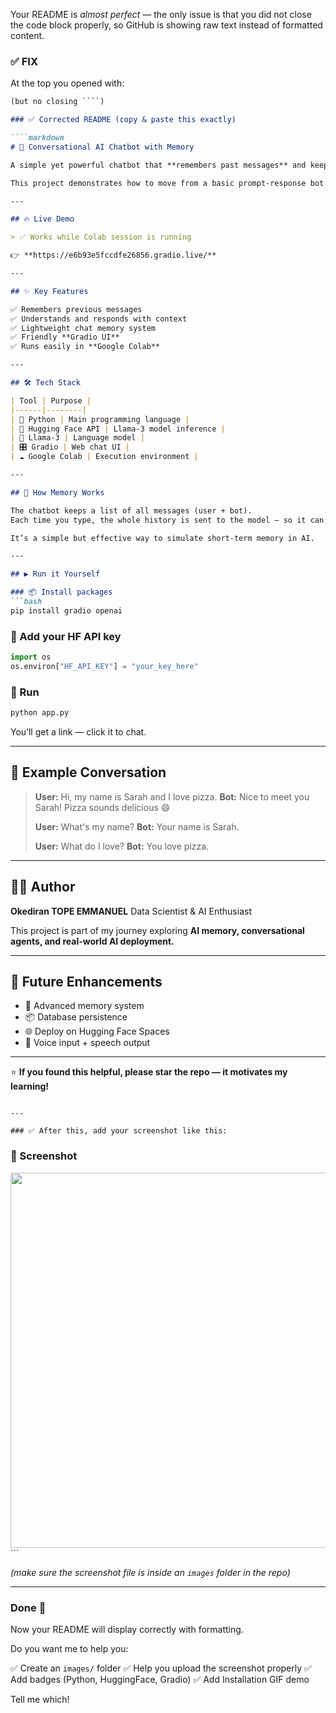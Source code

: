 Your README is *almost perfect* — the only issue is that you did not close the code block properly, so GitHub is showing raw text instead of formatted content.

### ✅ FIX

At the top you opened with:

````markdown
(but no closing ````)

### ✅ Corrected README (copy & paste this exactly)

````markdown
# 🤖 Conversational AI Chatbot with Memory

A simple yet powerful chatbot that **remembers past messages** and keeps context during a conversation — built with **Hugging Face API + Gradio** and run in **Google Colab**.

This project demonstrates how to move from a basic prompt-response bot to a **context-aware chatbot** that can recall things like your name or preferences as the chat continues.

---

## 🔥 Live Demo

> ✅ Works while Colab session is running  

👉 **https://e6b93e5fccdfe26856.gradio.live/**

---

## ✨ Key Features

✅ Remembers previous messages  
✅ Understands and responds with context  
✅ Lightweight chat memory system  
✅ Friendly **Gradio UI**  
✅ Runs easily in **Google Colab**

---

## 🛠️ Tech Stack

| Tool | Purpose |
|------|--------|
| 🐍 Python | Main programming language |
| 🤗 Hugging Face API | Llama-3 model inference |
| 🦙 Llama-3 | Language model |
| 🎛️ Gradio | Web chat UI |
| ☁️ Google Colab | Execution environment |

---

## 🧠 How Memory Works

The chatbot keeps a list of all messages (user + bot).  
Each time you type, the whole history is sent to the model — so it can respond with context.

It’s a simple but effective way to simulate short-term memory in AI.

---

## ▶️ Run it Yourself

### 📦 Install packages
```bash
pip install gradio openai
````

### 🔑 Add your HF API key

```python
import os
os.environ["HF_API_KEY"] = "your_key_here"
```

### 🚀 Run

```bash
python app.py
```

You’ll get a link — click it to chat.

---

## 💬 Example Conversation

> **User:** Hi, my name is Sarah and I love pizza.
> **Bot:** Nice to meet you Sarah! Pizza sounds delicious 😄
>
> **User:** What's my name?
> **Bot:** Your name is Sarah.
>
> **User:** What do I love?
> **Bot:** You love pizza.

---

## 👨‍💻 Author

**Okediran TOPE EMMANUEL**
Data Scientist & AI Enthusiast

This project is part of my journey exploring **AI memory, conversational agents, and real-world AI deployment.**

---

## 🚀 Future Enhancements

* 🧠 Advanced memory system
* 📦 Database persistence
* 🌐 Deploy on Hugging Face Spaces
* 🎤 Voice input + speech output

---

⭐ **If you found this helpful, please star the repo — it motivates my learning!**

```

---

### ✅ After this, add your screenshot like this:

```

### 📸 Screenshot

<img src="./images/screenshot.jpg" width="600">
```

*(make sure the screenshot file is inside an `images` folder in the repo)*

---

### Done 🎯

Now your README will display correctly with formatting.

Do you want me to help you:

✅ Create an `images/` folder
✅ Help you upload the screenshot properly
✅ Add badges (Python, HuggingFace, Gradio)
✅ Add Installation GIF demo

Tell me which!
